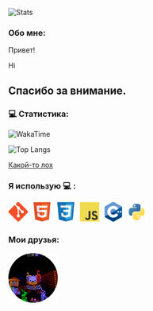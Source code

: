 ![Stats](https://github-readme-stats.vercel.app/api?username=Alex9600t\&show_icons=true\&theme=radical\&locale=ru)

### Обо мне:
Привет!

Hi

## Спасибо за внимание.

### :computer: Статистика:

![WakaTime](https://github-readme-stats.vercel.app/api/wakatime?username=bduidan&theme=tokyonight&custom_title=WakaTime:&locale=ru&border_color=0d1117&&text_color=70a5d3&title_color=CD5BA5&hide_progress=true&layout=compact)

![Top Langs](https://github-readme-stats.vercel.app/api/top-langs?username=Alex9600t&theme=tokyonight&layout=compact&custom_title=%D0%A1%D0%B0%D0%BC%D1%8B%D0%B5%20%D0%B8%D1%81%D0%BF%D0%BE%D0%BB%D1%8C%D0%B7%D1%83%D0%B5%D0%BC%D1%8B%D0%B5%20%D1%8F%D0%B7%D1%8B%D0%BA%D0%B8:&locale=ru&border_color=0d1117&&text_color=70a5d3&title_color=CD5BA5)

[Какой-то лох](https://github.com/wh1teheaven1337)

### Я использую :computer: :

<div>
  <img src="https://github.com/devicons/devicon/blob/master/icons/git/git-original.svg" title="git" alt="git" width="40" height="40"/>&nbsp
  <img src="https://github.com/devicons/devicon/blob/master/icons/html5/html5-original.svg" title="html5" alt="html5" width="40" height="40"/>&nbsp
  <img src="https://github.com/devicons/devicon/blob/master/icons/css3/css3-original.svg" title="css" alt="css" width="40" height="40"/>&nbsp
  <img src="https://github.com/devicons/devicon/blob/master/icons/javascript/javascript-original.svg" title="javascript" alt="javascript" width="40" height="40"/>&nbsp
  <img src="https://github.com/devicons/devicon/blob/master/icons/cplusplus/cplusplus-original.svg" title="redux" alt="tailwindcss" width="40" height="40"/>&nbsp;
  <img src="https://github.com/devicons/devicon/blob/master/icons/python/python-original.svg" title="electron" alt="electron" width="40" height="40"/>&nbsp;
</div>

### Мои друзья:
[![dimabreus](img/dimabreus.png)](https://github.com/dimabreus)
